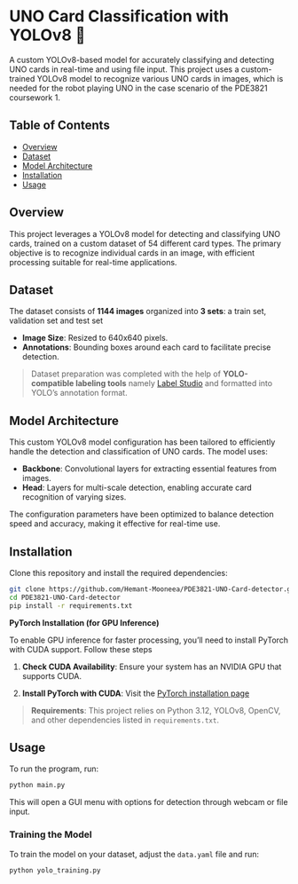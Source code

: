 # UNO Card Classification with YOLOv8 🎴

A custom YOLOv8-based model for accurately classifying and detecting UNO cards in real-time and using file input. This project uses a custom-trained YOLOv8 model to recognize various UNO cards in images, which is needed for the robot playing UNO in the case scenario of the PDE3821 coursework 1.

## Table of Contents
- [Overview](#overview)
- [Dataset](#dataset)
- [Model Architecture](#model-architecture)
- [Installation](#installation)
- [Usage](#usage)

## Overview
This project leverages a YOLOv8 model for detecting and classifying UNO cards, trained on a custom dataset of 54 different card types. The primary objective is to recognize individual cards in an image, with efficient processing suitable for real-time applications.

## Dataset
The dataset consists of **1144 images** organized into **3 sets**: a train set, validation set and test set
- **Image Size**: Resized to 640x640 pixels.
- **Annotations**: Bounding boxes around each card to facilitate precise detection.

> Dataset preparation was completed with the help of **YOLO-compatible labeling tools** namely [Label Studio](https://labelstud.io/) and formatted into YOLO’s annotation format.

## Model Architecture
This custom YOLOv8 model configuration has been tailored to efficiently handle the detection and classification of UNO cards. The model uses:

- **Backbone**: Convolutional layers for extracting essential features from images.
- **Head**: Layers for multi-scale detection, enabling accurate card recognition of varying sizes.

The configuration parameters have been optimized to balance detection speed and accuracy, making it effective for real-time use.

## Installation

Clone this repository and install the required dependencies:

```bash
git clone https://github.com/Hemant-Mooneea/PDE3821-UNO-Card-detector.git
cd PDE3821-UNO-Card-detector
pip install -r requirements.txt
```
**PyTorch Installation (for GPU Inference)**

To enable GPU inference for faster processing, you’ll need to install PyTorch with CUDA support. Follow these steps

1. **Check CUDA Availability**: Ensure your system has an NVIDIA GPU that supports CUDA.

2. **Install PyTorch with CUDA**:
   Visit the [PyTorch installation page](https://pytorch.org/get-started/locally/) 


> **Requirements**: This project relies on Python 3.12, YOLOv8, OpenCV, and other dependencies listed in `requirements.txt`.

## Usage
To run the program, run:

```bash
python main.py
```

This will open a GUI menu with options for detection through webcam or file input.

### Training the Model
To train the model on your dataset, adjust the `data.yaml` file and run:

```bash
python yolo_training.py 
```


